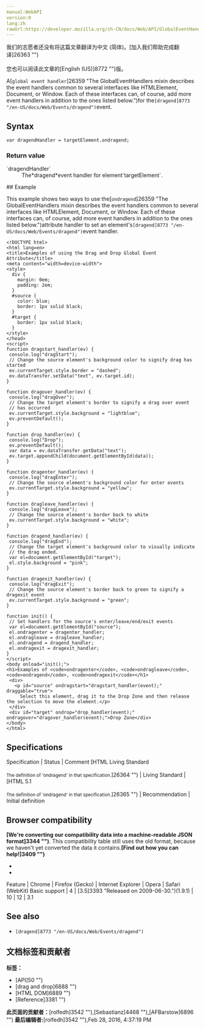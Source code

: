 ```yaml
---
manual:WebAPI
version:0
lang:zh
rawUrl:https://developer.mozilla.org/zh-CN/docs/Web/API/GlobalEventHandlers/ondragend
---
```




<bdi>我们的志愿者还没有将这篇文章翻译为<bdi>中文 (简体)</bdi>。[加入我们帮助完成翻译]26363 "")<br></br>您也可以阅读此文章的[English (US)]8772 "")版。</bdi>






A[`global event handler`]26359 "The GlobalEventHandlers mixin describes the event handlers common to several interfaces like HTMLElement, Document, or Window. Each of these interfaces can, of course, add more event handlers in addition to the ones listed below.")for the`[dragend]8773 "/en-US/docs/Web/Events/dragend")`event.


## Syntax<a name="Syntax"></a>

```
var dragendHandler = targetElement.ondragend;

```

### Return value<a name="Return_value"></a>
<dl><dt id=''>`dragendHandler`</dt><dd>The*dragend*event handler for element`targetElement`.</dd></dl>
## Example<a name="Example"></a>


This example shows two ways to use the[`ondragend`]26359 "The GlobalEventHandlers mixin describes the event handlers common to several interfaces like HTMLElement, Document, or Window. Each of these interfaces can, of course, add more event handlers in addition to the ones listed below.")attribute handler to set an element&#39;s`[dragend]8773 "/en-US/docs/Web/Events/dragend")`event handler.


```
<!DOCTYPE html>
<html lang=en>
<title>Examples of using the Drag and Drop Global Event Attribute</title>
<meta content="width=device-width">
<style>
  div {
    margin: 0em;
    padding: 2em;
  }
  #source {
    color: blue;
    border: 1px solid black;
  }
  #target {
    border: 1px solid black;
  }
</style>
</head>
<script>
function dragstart_handler(ev) {
 console.log("dragStart");
 // Change the source element's background color to signify drag has started
 ev.currentTarget.style.border = "dashed";
 ev.dataTransfer.setData("text", ev.target.id);
}

function dragover_handler(ev) {
 console.log("dragOver");
 // Change the target element's border to signify a drag over event
 // has occurred
 ev.currentTarget.style.background = "lightblue";
 ev.preventDefault();
}

function drop_handler(ev) {
 console.log("Drop");
 ev.preventDefault();
 var data = ev.dataTransfer.getData("text");
 ev.target.appendChild(document.getElementById(data));
}

function dragenter_handler(ev) {
 console.log("dragEnter");
 // Change the source element's background color for enter events 
 ev.currentTarget.style.background = "yellow";
}

function dragleave_handler(ev) {
 console.log("dragLeave");
 // Change the source element's border back to white
 ev.currentTarget.style.background = "white";
}

function dragend_handler(ev) {
 console.log("dragEnd");
 // Change the target element's background color to visually indicate 
 // the drag ended.
 var el=document.getElementById("target");
 el.style.background = "pink";
}

function dragexit_handler(ev) {
 console.log("dragExit");
 // Change the source element's border back to green to signify a dragexit event
 ev.currentTarget.style.background = "green";
}

function init() {
 // Set handlers for the source's enter/leave/end/exit events
 var el=document.getElementById("source");
 el.ondragenter = dragenter_handler;
 el.ondragleave = dragleave_handler;
 el.ondragend = dragend_handler;
 el.ondragexit = dragexit_handler;
}
</script>
<body onload="init();">
<h1>Examples of <code>ondragenter</code>, <code>ondragleave</code>, <code>ondragend</code>, <code>ondragexit</code></h1>
 <div>
   <p id="source" ondragstart="dragstart_handler(event);" draggable="true">
     Select this element, drag it to the Drop Zone and then release the selection to move the element.</p>
 </div>
 <div id="target" ondrop="drop_handler(event);" ondragover="dragover_handler(event);">Drop Zone</div>
</body>
</html>
```

## Specifications<a name="Specifications"></a>

Specification | Status | Comment 
[HTML Living Standard<br></br><small>The definition of &#39;ondragend&#39; in that specification.</small>]26364 "") | Living Standard |  
[HTML 5.1<br></br><small>The definition of &#39;ondragend&#39; in that specification.</small>]26365 "") | Recommendation | Initial definition 


## Browser compatibility<a name="Browser_compatibility"></a>


**[We&#39;re converting our compatibility data into a machine-readable JSON format]3344 "")**. This compatibility table still uses the old format, because we haven&#39;t yet converted the data it contains.**[Find out how you can help!]3409 "")**


* 
* 

Feature | Chrome | Firefox (Gecko) | Internet Explorer | Opera | Safari (WebKit) 
Basic support | 4 | [3.5]3393 "Released on 2009-06-30.")(1.9.1) | 10 | 12 | 3.1 




## See also<a name="See_also"></a>

* `[dragend]8773 "/en-US/docs/Web/Events/dragend")`



## 文档标签和贡献者
**标签：**
* [API]50 "")
* [drag and drop]6888 "")
* [HTML DOM]6889 "")
* [Reference]3381 "")

**此页面的贡献者：**[rolfedh]3542 ""),[Sebastianz]4468 ""),[AFBarstow]6896 "")
**最后编辑者:**[rolfedh]3542 ""),<time>Feb 28, 2016, 4:37:19 PM</time>


